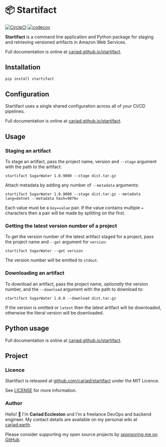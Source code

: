# 📦 Startifact

[![CircleCI](https://circleci.com/gh/cariad/startifact/tree/main.svg?style=shield)](https://circleci.com/gh/cariad/startifact/tree/main) [![codecov](https://codecov.io/gh/cariad/startifact/branch/main/graph/badge.svg?token=DY4aEoo9Th)](https://codecov.io/gh/cariad/startifact)

**Startifact** is a command line application and Python package for staging and retrieving versioned artifacts in Amazon Web Services.

Full documentation is online at [cariad.github.io/startifact](https://cariad.github.io/startifact/).

## Installation

```bash
pip install startifact
```

## Configuration

Startifact uses a single shared configuration across all of your CI/CD pipelines.

Full documentation is online at [cariad.github.io/startifact](https://cariad.github.io/startifact/).

## Usage

### Staging an artifact

To stage an artifact, pass the project name, version and `--stage` argument with the path to the artifact:

```text
startifact SugarWater 1.0.9000 --stage dist.tar.gz
```

Attach metadata by adding any number of `--metadata` arguments:

```text
startifact SugarWater 1.0.9000 --stage dist.tar.gz --metadata lang=dotnet --metadata hash=9876=
```

Each value must be a `key=value` pair. If the value contains multiple `=` characters then a pair will be made by splitting on the first.

### Getting the latest version number of a project

To get the version number of the latest artifact staged for a project, pass the project name and `--get` argument for `version`:

```text
startifact SugarWater --get version
```

The version number will be emitted to `stdout`.

### Downloading an artifact

To download an artifact, pass the project name, *optionally* the version number, and the `--download` argument with the path to download to:

```text
startifact SugarWater 1.0.0 --download dist.tar.gz
```

If the version is omitted or `latest` then the latest artifact will be downloaded, otherwise the literal version will be downloaded.

## Python usage

Full documentation is online at [cariad.github.io/startifact](https://cariad.github.io/startifact/).

## Project

### Licence

Startifact is released at [github.com/cariad/startifact](https://github.com/cariad/startifact) under the MIT Licence.

See [LICENSE](https://github.com/cariad/startifact/blob/main/LICENSE) for more information.

### Author

Hello! 👋 I'm **Cariad Eccleston** and I'm a freelance DevOps and backend engineer. My contact details are available on my personal wiki at [cariad.earth](https://cariad.earth).

Please consider supporting my open source projects by [sponsoring me on GitHub](https://github.com/sponsors/cariad/).
